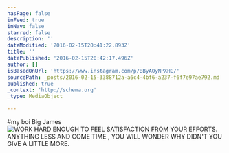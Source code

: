 ```yaml
---
hasPage: false
inFeed: true
inNav: false
starred: false
description: ''
dateModified: '2016-02-15T20:41:22.893Z'
title: ''
datePublished: '2016-02-15T20:42:17.496Z'
author: []
isBasedOnUrl: 'https://www.instagram.com/p/BByAOyNPXHG/'
sourcePath: _posts/2016-02-15-3388712a-a6c4-4bf6-a237-f6f7e97ae792.md
published: true
_context: 'http://schema.org'
_type: MediaObject

---
```

\#my boi Big James
![WORK HARD ENOUGH TO FEEL SATISFACTION FROM YOUR EFFORTS&period; ANYTHING LESS AND COME TIME &comma; YOU WILL WONDER WHY DIDN'T YOU GIVE A LITTLE MORE&period;](https://scontent.cdninstagram.com/t51.2885-15/s640x640/sh0.08/e35/12751148_1534676463493221_177746579_n.jpg?ig_cache_key=MTE4NTAxMDY2NzkzMzc1Nzg5NA%3D%3D.2)
